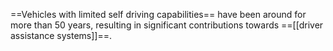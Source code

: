 ==Vehicles with limited self­ driving capabilities== have been around for more than 50 years, resulting in significant contributions towards ==[[driver assistance systems]]==. 
